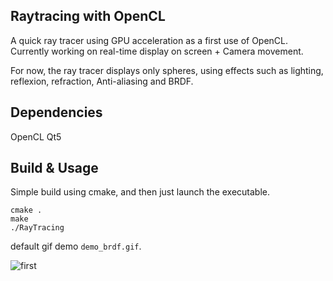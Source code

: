 ## Raytracing with OpenCL
A quick ray tracer using GPU acceleration as a first use of OpenCL.
Currently working on real-time display on screen + Camera movement.

For now, the ray tracer displays only spheres, using effects such as lighting, reflexion, refraction, Anti-aliasing and BRDF.

## Dependencies
OpenCL
Qt5

## Build & Usage
Simple build using cmake, and then just launch the executable.
```
cmake .
make
./RayTracing
```
default gif demo ```demo_brdf.gif```.

![first](demo_brdf.gif)

